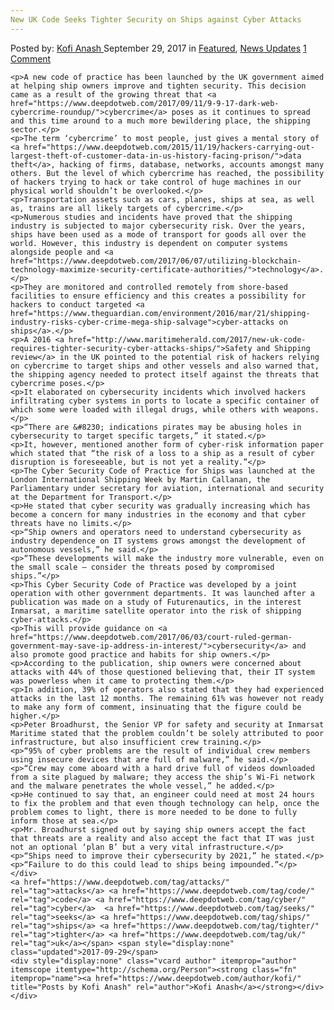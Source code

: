 ```yaml
---
New UK Code Seeks Tighter Security on Ships against Cyber Attacks
---
```

<article class="post-listing post-22827 post type-post status-publish format-standard has-post-thumbnail hentry 
 tag-attacks tag-code tag-cyber tag-security tag-seeks tag-ships tag-tighter tag-uk">
    <div class="post-inner">
        <span>Posted by: <a href="https://www.deepdotweb.com/author/kofi/" title="">Kofi Anash </a></span>
    <span>September 29, 2017</span>
    <span>in <a href="https://www.deepdotweb.com/category/deepdot-news/" rel="category tag">Featured</a>, <a href="https://www.deepdotweb.com/category/news-updates/" rel="category tag">News Updates</a></span>
    <span><a href="https://www.deepdotweb.com/2017/09/29/new-uk-code-seeks-tighter-security-ships-cyber-attacks/#comments">1 Comment</a></span>
    </p>
    <div class="clear"></div>
    
    <p>A new code of practice has been launched by the UK government aimed at helping ship owners improve and tighten security. This decision came as a result of the growing threat that <a href="https://www.deepdotweb.com/2017/09/11/9-9-17-dark-web-cybercrime-roundup/">cybercrime</a> poses as it continues to spread and this time around to a much more bewildering place, the shipping sector.</p>
    <p>The term ‘cybercrime’ to most people, just gives a mental story of <a href="https://www.deepdotweb.com/2015/11/19/hackers-carrying-out-largest-theft-of-customer-data-in-us-history-facing-prison/">data theft</a>, hacking of firms, database, networks, accounts amongst many others. But the level of which cybercrime has reached, the possibility of hackers trying to hack or take control of huge machines in our physical world shouldn’t be overlooked.</p>
    <p>Transportation assets such as cars, planes, ships at sea, as well as, trains are all likely targets of cybercrime.</p>
    <p>Numerous studies and incidents have proved that the shipping industry is subjected to major cybersecurity risk. Over the years, ships have been used as a mode of transport for goods all over the world. However, this industry is dependent on computer systems alongside people and <a href="https://www.deepdotweb.com/2017/06/07/utilizing-blockchain-technology-maximize-security-certificate-authorities/">technology</a>.</p>
    <p>They are monitored and controlled remotely from shore-based facilities to ensure efficiency and this creates a possibility for hackers to conduct targeted <a href="https://www.theguardian.com/environment/2016/mar/21/shipping-industry-risks-cyber-crime-mega-ship-salvage">cyber-attacks on ships</a>.</p>
    <p>A 2016 <a href="http://www.maritimeherald.com/2017/new-uk-code-requires-tighter-security-cyber-attacks-ships/">Safety and Shipping review</a> in the UK pointed to the potential risk of hackers relying on cybercrime to target ships and other vessels and also warned that, the shipping agency needed to protect itself against the threats that cybercrime poses.</p>
    <p>It elaborated on cybersecurity incidents which involved hackers infiltrating cyber systems in ports to locate a specific container of which some were loaded with illegal drugs, while others with weapons.</p>
    <p>“There are &#8230; indications pirates may be abusing holes in cybersecurity to target specific targets,” it stated.</p>
    <p>It, however, mentioned another form of cyber-risk information paper which stated that “the risk of a loss to a ship as a result of cyber disruption is foreseeable, but is not yet a reality.”</p>
    <p>The Cyber Security Code of Practice for Ships was launched at the London International Shipping Week by Martin Callanan, the Parliamentary under secretary for aviation, international and security at the Department for Transport.</p>
    <p>He stated that cyber security was gradually increasing which has become a concern for many industries in the economy and that cyber threats have no limits.</p>
    <p>“Ship owners and operators need to understand cybersecurity as industry dependence on IT systems grows amongst the development of autonomous vessels,” he said.</p>
    <p>“These developments will make the industry more vulnerable, even on the small scale – consider the threats posed by compromised ships.”</p>
    <p>This Cyber Security Code of Practice was developed by a joint operation with other government departments. It was launched after a publication was made on a study of Futurenautics, in the interest Inmarsat, a maritime satellite operator into the risk of shipping cyber-attacks.</p>
    <p>This will provide guidance on <a href="https://www.deepdotweb.com/2017/06/03/court-ruled-german-government-may-save-ip-address-in-interest/">cybersecurity</a> and also promote good practice and habits for ship owners.</p>
    <p>According to the publication, ship owners were concerned about attacks with 44% of those questioned believing that, their IT system was powerless when it came to protecting them.</p>
    <p>In addition, 39% of operators also stated that they had experienced attacks in the last 12 months. The remaining 61% was however not ready to make any form of comment, insinuating that the figure could be higher.</p>
    <p>Peter Broadhurst, the Senior VP for safety and security at Inmarsat Maritime stated that the problem couldn’t be solely attributed to poor infrastructure, but also insufficient crew training.</p>
    <p>“95% of cyber problems are the result of individual crew members using insecure devices that are full of malware,” he said.</p>
    <p>“Crew may come aboard with a hard drive full of videos downloaded from a site plagued by malware; they access the ship’s Wi-Fi network and the malware penetrates the whole vessel,” he added.</p>
    <p>He continued to say that, an engineer could need at most 24 hours to fix the problem and that even though technology can help, once the problem comes to light, there is more needed to be done to fully inform those at sea.</p>
    <p>Mr. Broadhurst signed out by saying ship owners accept the fact that threats are a reality and also accept the fact that IT was just not an optional ‘plan B’ but a very vital infrastructure.</p>
    <p>“Ships need to improve their cybersecurity by 2021,” he stated.</p>
    <p>“Failure to do this could lead to ships being impounded.”</p>
    </div>
    <a href="https://www.deepdotweb.com/tag/attacks/" rel="tag">attacks</a> <a href="https://www.deepdotweb.com/tag/code/" rel="tag">code</a> <a href="https://www.deepdotweb.com/tag/cyber/" rel="tag">cyber</a>  <a href="https://www.deepdotweb.com/tag/seeks/" rel="tag">seeks</a> <a href="https://www.deepdotweb.com/tag/ships/" rel="tag">ships</a> <a href="https://www.deepdotweb.com/tag/tighter/" rel="tag">tighter</a> <a href="https://www.deepdotweb.com/tag/uk/" rel="tag">uk</a></span> <span style="display:none" class="updated">2017-09-29</span>
    <div style="display:none" class="vcard author" itemprop="author" itemscope itemtype="http://schema.org/Person"><strong class="fn" itemprop="name"><a href="https://www.deepdotweb.com/author/kofi/" title="Posts by Kofi Anash" rel="author">Kofi Anash</a></strong></div>
    </div>
</article>

